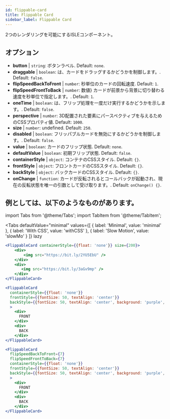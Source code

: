 ```yaml
---
id: flippable-card 
title: Flippable Card
sidebar_label: Flippable Card
---
```


2つのレンダリングを可能にするISLEコンポーネント。

## オプション

* __button__ | `string`: ボタンラベル. Default: `none`.
* __draggable__ | `boolean`: は、カードをドラッグするかどうかを制御します。. Default: `false`.
* __flipSpeedBackToFront__ | `number`: 秒単位のカードの回転速度. Default: `1`.
* __flipSpeedFrontToBack__ | `number`: 数値} カードが前景から背景に切り替わる速度を秒単位で指定します。. Default: `1`.
* __oneTime__ | `boolean`: は、フリップ処理を一度だけ実行するかどうかを示します。. Default: `false`.
* __perspective__ | `number`: 3D配置された要素にパースペクティブを与えるためのCSSプロパティ値. Default: `1000`.
* __size__ | `number`: undefined. Default: `250`.
* __disabled__ | `boolean`: フリッパブルカードを無効にするかどうかを制御します。. Default: `false`.
* __value__ | `boolean`: カードのフリップ状態. Default: `none`.
* __defaultValue__ | `boolean`: 初期フリップ状態. Default: `false`.
* __containerStyle__ | `object`: コンテナのCSSスタイル. Default: `{}`.
* __frontStyle__ | `object`: フロントカードのCSSスタイル. Default: `{}`.
* __backStyle__ | `object`: バックカードのCSSスタイル. Default: `{}`.
* __onChange__ | `function`: カードが反転されるとコールバックが起動され、現在の反転状態を唯一の引数として受け取ります。. Default: `onChange() {}`.


## 例としては、以下のようなものがあります。

import Tabs from '@theme/Tabs';
import TabItem from '@theme/TabItem';

<Tabs
    defaultValue="minimal"
    values={[
        { label: 'Minimal', value: 'minimal' },
        { label: 'With CSS', value: 'withCSS' },
        { label: 'Slow Motion', value: 'slowMo' }
    ]}
    lazy
>

<TabItem value="minimal">

```jsx live
<FlippableCard containerStyle={{float: 'none'}} size={200}>
    <div>
        <img src="https://bit.ly/2YU5EbU" />
    </div>
    <div>
       <img src="https://bit.ly/3aGv9mp" />
    </div>
</FlippableCard>
```

</TabItem>

<TabItem value="withCSS">

```jsx live
<FlippableCard 
  containerStyle={{float: 'none'}} 
  frontStyle={{fontSize: 50, textAlign: 'center'}} 
  backStyle={{fontSize: 50, textAlign: 'center', background: 'purple', color: 'white'}} 
  >
    <div>
      FRONT
    </div>
    <div>
      BACK
    </div>
</FlippableCard>
```

</TabItem>

<TabItem value="slowMo">

```jsx live
<FlippableCard 
  flipSpeedBackToFront={7} 
  flipSpeedFrontToBack={7}   
  containerStyle={{float: 'none'}} 
  frontStyle={{fontSize: 50, textAlign: 'center'}} 
  backStyle={{fontSize: 50, textAlign: 'center', background: 'purple', color: 'white'}} 
  >
    <div>
      FRONT
    </div>
    <div>
      BACK
    </div>
</FlippableCard>
```

</TabItem>

</Tabs>
